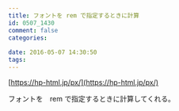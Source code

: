 ```yaml
---
title: フォントを rem で指定するときに計算
id: 0507_1430
comment: false
categories:
   
date: 2016-05-07 14:30:50
tags:
---
```


[https://hp-html.jp/px/](https://hp-html.jp/px/)

フォントを　rem で指定するときに計算してくれる。